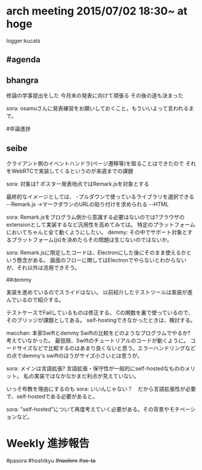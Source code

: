 
arch meeting 2015/07/02 18:30~ at hoge
=====
logger:kucats

#agenda
------

## bhangra

修論の学事提出をした
今月末の発表に向けて頑張る
その後の道も決まった

sora: osamuさんに発表練習をお願いしておくこと。もういいよって言われるまで。

#卒論進捗
## seibe
クライアント側のイベントハンドラ(ページ遷移等)を取ることはできたので
それをWebRTCで実装してくるというのが来週までの課題

sora: 対象は?
ポスター発表地点ではRemark.jsを対象とする

最終的なイメージとしては、
-プルダウンで使っているライブラリを選択できる
--Remark.js ->マークダウンのURLの貼り付けを求められる
--HTML

sora: Remark.jsをプログラム側から意識する必要はないのでは?ブラウザのextensionとして実装するなど汎用性を高めてみては。
特定のプラットフォームにおいてちゃんと全て動くようにしたい。
demmy: その中でサポート対象とするプラットフォーム(js)を決めたらその問題は生じないのではないか。

sora: Remark.jsに限定したコードは、Electronにした後にそのまま使えるかという懸念がある。
画面のフローに関してはElectronでやらないとわからないが、それ以外は流用できそう。

##demmy

実装を進めているのでスライドはない。
以前紹介したテストツールは実装が進んでいるので紹介する。

テストケースでFailしているものは修正する。
Cの関数を裏で使っているので、そのブリッジが課題としてある。
self-hostingできなかったときは、検討する。

macchan: 本家Swiftとdemmy Swiftの比較をどのようなプログラムでやるか?
考えていなかった。
最低限、Swiftのチュートリアルのコードが動くように。
コードサイズなどで比較するのはあまり良くないと思う。エラーハンドリングなどの点でdemmy's swiftのほうがサイズ小さいとは思うが。

sora: メインは言語拡張?
言語拡張・保守性が一般的にself-hostedなもののメリット。
私の実装ではなかなかまだ利点が見えていない。

いっそ布教を理由にするのも
sora: いいんじゃない？　だから言語拡張性が必要で、self-hostedである必要があると。

sora: "self-hosted"について再度考えていく必要がある。その背景やモチベーションなど。
# Weekly 進捗報告

#pasora
#hoshikyu
#~~naohiro~~
#~~so-ta~~
